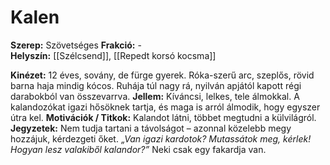 # Kalen

**Szerep:** Szövetséges
**Frakció:** -  
**Helyszín:** [[Szélcsend]], [[Repedt korsó kocsma]]  

**Kinézet:**  12 éves, sovány, de fürge gyerek. Róka-szerű arc, szeplős, rövid barna haja mindig kócos. Ruhája túl nagy rá, nyilván apjától kapott régi darabokból van összevarrva.
**Jellem:**  Kíváncsi, lelkes, tele álmokkal. A kalandozókat igazi hősöknek tartja, és maga is arról álmodik, hogy egyszer útra kel.
**Motivációk / Titkok:**  Kalandot látni, többet megtudni a külvilágról.
**Jegyzetek:**  Nem tudja tartani a távolságot – azonnal közelebb megy hozzájuk, kérdezgeti őket. _„Van igazi kardotok? Mutassátok meg, kérlek! Hogyan lesz valakiből kalandor?”_
Neki csak egy fakardja van.